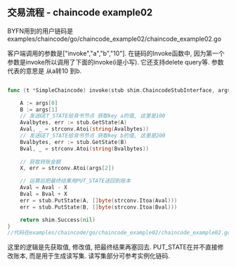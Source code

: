 ## 交易流程 - chaincode example02

BYFN用到的用户链码是examples/chaincode/go/chaincode_example02/chaincode_example02.go

客户端调用的参数是["invoke","a","b","10"]. 在链码的Invoke函数中, 因为第一个参数是invoke所以调用了下面的invoke(i是小写). 它还支持delete query等.  参数代表的意思是 从a转10 到b.

```go

func (t *SimpleChaincode) invoke(stub shim.ChaincodeStubInterface, args []string) pb.Response {

    A := args[0]
    B := args[1]
	// 发送GET_STATE给背书节点 获取key a的值, 这里是100
	Avalbytes, err := stub.GetState(A)
	Aval, _ = strconv.Atoi(string(Avalbytes))
	// 发送GET_STATE给背书节点 获取key b的值, 这里是200
	Bvalbytes, err := stub.GetState(B)
	Bval, _ = strconv.Atoi(string(Bvalbytes))
    
	// 获取转账金额
	X, err = strconv.Atoi(args[2])

    // 运算后把最终结果用PUT_STATE送回到账本
	Aval = Aval - X
	Bval = Bval + X
	err = stub.PutState(A, []byte(strconv.Itoa(Aval)))
	err = stub.PutState(B, []byte(strconv.Itoa(Bval)))

	return shim.Success(nil)
}
//代码在examples/chaincode/go/chaincode_example02/chaincode_example02.go
```

这里的逻辑是先获取值, 修改值, 把最终结果再塞回去. PUT_STATE在并不直接修改账本, 而是用于生成读写集. 读写集部分可参考实例化链码.



